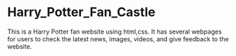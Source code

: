 # Harry_Potter_Fan_Castle
 This is a Harry Potter fan website using html,css. It has several webpages for users to check the latest news, images, videos, and give feedback to the website.
